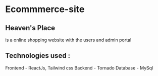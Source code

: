 # Ecommmerce-site

## Heaven's Place 
is a online shopping website with the users and admin portal


## Technologies used :
Frontend - ReactJs, Tailwind css
Backend - Tornado
Database - MySql
